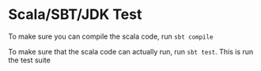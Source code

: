 # Scala/SBT/JDK Test

To make sure you can compile the scala code, run `sbt compile`

To make sure that the scala code can actually run, run `sbt test`. This is run the test suite
